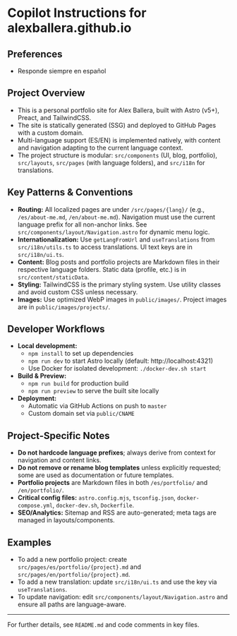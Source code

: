 # Copilot Instructions for alexballera.github.io
## Preferences
- Responde siempre en español

## Project Overview
- This is a personal portfolio site for Alex Ballera, built with Astro (v5+), Preact, and TailwindCSS.
- The site is statically generated (SSG) and deployed to GitHub Pages with a custom domain.
- Multi-language support (ES/EN) is implemented natively, with content and navigation adapting to the current language context.
- The project structure is modular: `src/components` (UI, blog, portfolio), `src/layouts`, `src/pages` (with language folders), and `src/i18n` for translations.

## Key Patterns & Conventions
- **Routing:** All localized pages are under `/src/pages/{lang}/` (e.g., `/es/about-me.md`, `/en/about-me.md`). Navigation must use the current language prefix for all non-anchor links. See `src/components/layout/Navigation.astro` for dynamic menu logic.
- **Internationalization:** Use `getLangFromUrl` and `useTranslations` from `src/i18n/utils.ts` to access translations. UI text keys are in `src/i18n/ui.ts`.
- **Content:** Blog posts and portfolio projects are Markdown files in their respective language folders. Static data (profile, etc.) is in `src/content/staticData`.
- **Styling:** TailwindCSS is the primary styling system. Use utility classes and avoid custom CSS unless necessary.
- **Images:** Use optimized WebP images in `public/images/`. Project images are in `public/images/projects/`.

## Developer Workflows
- **Local development:**
  - `npm install` to set up dependencies
  - `npm run dev` to start Astro locally (default: http://localhost:4321)
  - Use Docker for isolated development: `./docker-dev.sh start`
- **Build & Preview:**
  - `npm run build` for production build
  - `npm run preview` to serve the built site locally
- **Deployment:**
  - Automatic via GitHub Actions on push to `master`
  - Custom domain set via `public/CNAME`

## Project-Specific Notes
- **Do not hardcode language prefixes**; always derive from context for navigation and content links.
- **Do not remove or rename blog templates** unless explicitly requested; some are used as documentation or future templates.
- **Portfolio projects** are Markdown files in both `/es/portfolio/` and `/en/portfolio/`.
- **Critical config files:** `astro.config.mjs`, `tsconfig.json`, `docker-compose.yml`, `docker-dev.sh`, `Dockerfile`.
- **SEO/Analytics:** Sitemap and RSS are auto-generated; meta tags are managed in layouts/components.

## Examples
- To add a new portfolio project: create `src/pages/es/portfolio/{project}.md` and `src/pages/en/portfolio/{project}.md`.
- To add a new translation: update `src/i18n/ui.ts` and use the key via `useTranslations`.
- To update navigation: edit `src/components/layout/Navigation.astro` and ensure all paths are language-aware.

---
For further details, see `README.md` and code comments in key files.

